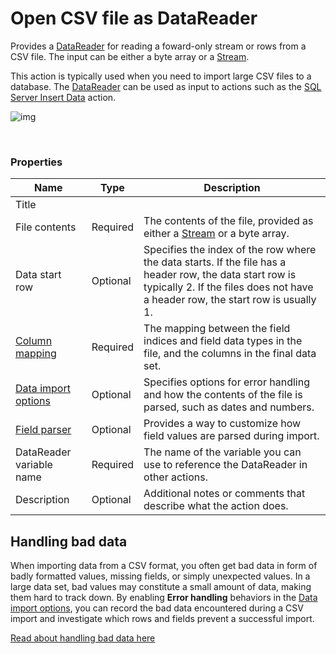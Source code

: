 # Open CSV file as DataReader

Provides a [DataReader](https://learn.microsoft.com/en-us/dotnet/api/system.data.idatareader) for reading a foward-only stream or rows from a CSV file.
The input can be either a byte array or a [Stream](https://learn.microsoft.com/en-us/dotnet/api/system.io.stream).

This action is typically used when you need to import large CSV files to a database. The [DataReader](https://learn.microsoft.com/en-us/dotnet/api/system.data.idatareader) can be used as input to actions such as the [SQL Server Insert Data](../sql-server/insert-data.md) action.

![img](https://profitbasedocs.blob.core.windows.net/flowimages/getDataReaderCSV.png)

<br/>

### Properties

<!-- prettier-ignore-->
| Name                     | Type           | Description                                                                                          |
|--------------------------|----------------|------------------------------------------------------------------------------------------------------|
| Title                    |    |    |
| File contents | Required       |  The contents of the file, provided as either a [Stream](https://learn.microsoft.com/en-us/dotnet/api/system.io.stream) or a byte array. |
| Data start row           | Optional | Specifies the index of the row where the data starts. If the file has a header row, the data start row is typically 2. If the files does not have a header row, the start row is usually 1. |
| [Column mapping](configuration-properties/column-mapping.md) | Required       | The mapping between the field indices and field data types in the file, and the columns in the final data set. |
| [Data import options](configuration-properties/data-import-options.md)      | Optional       | Specifies options for error handling and how the contents of the file is parsed, such as dates and numbers. |
| [Field parser](configuration-properties/field-parser.md)             | Optional       | Provides a way to customize how field values are parsed during import.                             |
| DataReader variable name | Required       | The name of the variable you can use to reference the DataReader in other actions.                   | 
| Description | Optional       | Additional notes or comments that describe what the action does. |

## Handling bad data

When importing data from a CSV format, you often get bad data in form of badly formatted values, missing fields, or simply unexpected values.
In a large data set, bad values may constitute a small amount of data, making them hard to track down. 
By enabling **Error handling** behaviors in the [Data import options](configuration-properties/data-import-options.md), you can record the bad data encountered during a CSV import and investigate which rows and fields prevent a successful import.

[Read about handling bad data here](bad-data.md)